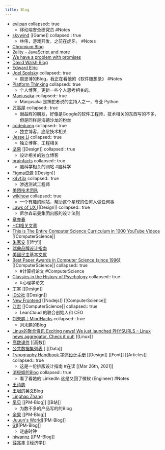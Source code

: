```yaml
---
title: Blog
---
```


- [evilpan](https://evilpan.com/)
  collapsed:: true
	- 移动端安全研究员 #Notes
- [skywind](http://www.skywind.me/blog/)  [[Game]]
  collapsed:: true
	- 林伟，游戏开发，之前在虎牙。 #Notes
- [Chromium Blog](https://blog.chromium.org/)
- [2ality – JavaScript and more](https://2ality.com/)
- [We have a problem with promises](https://pouchdb.com/2015/05/18/we-have-a-problem-with-promises.html)
- [David Walsh Blog ](https://davidwalsh.name/)
- [Edward Elric](https://edward40.com/)
- [Joel Spolsky](https://www.joelonsoftware.com/)
  collapsed:: true
	- 周思博的Blog，我正在看他的《软件随想录》 #Notes
- [Platform Thinking](https://pt.plus/)
  collapsed:: true
	- 个人博客，更新一些个人思考相关的。
- [Manjusaka](https://manjusaka.itscoder.com/)
  collapsed:: true
	- Manjusaka 是捕蛇者说的主持人之一，专业 Python
- [万事屋](https://tcya.xyz/)
  collapsed:: true
	- 谢益辉的朋友，好像是Google的软件工程师，技术相关的东西写的不多，但是同样是海德沙龙的粉丝
- [codedump](https://www.codedump.info/)
  collapsed:: true
	- 独立博客，底层技术相关
- [Jesse Li](https://blog.jse.li/)
  collapsed:: true
	- 独立博客，工程相关
- [坚果](https://pandaqr.github.io/) [[Design]]
  collapsed:: true
	- 设计相关的独立博客
- [brainfacts](https://www.brainfacts.org/)
  collapsed:: true
	- 脑科学相关的网站 #脑科学
- [Figma资源](https://figma.cool/) [[Design]]
- [k4yt3x](https://k4yt3x.com/about/)
  collapsed:: true
	- 渗透测试工程师
- [美团技术团队](https://tech.meituan.com/)
- [wikihow](https://zh.wikihow.com/%E9%A6%96%E9%A1%B5)
  collapsed:: true
	- 一个有趣的网站，帮助这个星球的任何人做任何事
- [Laws of UX ](https://lawsofux.com/) [[Design]]
  collapsed:: true
	- 尼尔森诺曼集团出版的设计法则
- [章亦春](https://blog.openresty.com.cn/cn/authors/%E7%AB%A0%E4%BA%A6%E6%98%A5/)
- [HCI相关文章](https://www.douban.com/group/topic/121060767/?dt_dapp=1)
- [This is The Entire Computer Science Curriculum in 1000 YouTube Videos](https://laconicml.com/computer-science-curriculum-youtube-videos/) [[ComputerScience]]
- [朱家安](https://intersection.tw/%E6%88%91%E6%BC%B8%E6%BC%B8%E4%B8%8D%E4%BF%A1%E4%BB%BB-ux-%E7%9A%84%E5%8E%9F%E5%9B%A0-c9ea15dd2ca7) [[哲学]]
- [瑞典品牌设计指南](https://identity.sweden.se/en)
- [美國民主基本文獻](https://web-archive-2017.ait.org.tw/infousa/zhtw/PUBS/BasicReadings/demo.htm)
- [Best Paper Awards in Computer Science (since 1996)](https://jeffhuang.com/best_paper_awards/) [[ComputerScience]]
  collapsed:: true
	- #计算机论文 #ComputerScience
- [Classics in the History of Psychology](http://psychclassics.yorku.ca/topic.htm#cognition)
  collapsed:: true
	- #心理学论文
- [丁宇](https://dingyu.me/blog/) [[Design]]
- [iD公社](http://www.hi-id.com/) [[Design]]
- [New Frontend](https://nextfe.com/) [[Nodejs]] [[ComputerScience]]
- [江宏](https://1byte.io/) [[ComputerScience]]
  collapsed:: true
	- LeanCloud 的联合创始人和 CEO
- [刘未鹏｜MindHacks](http://mindhacks.cn/)
  collapsed:: true
	- 刘未鹏的Blog
- [Linux的聚合资讯 Exciting news! We just launched PHYSURLS – Linux news aggregator. Check it out!](https://devurls.com/) [[Linux]]
- [高数课件](http://www.drhuang.com/chinese/science/mathematics/ppt/) [[高数]]
- [公共数据集列表](https://www.freecodecamp.org/news/https-medium-freecodecamp-org-best-free-open-data-sources-anyone-can-use-a65b514b0f2d/) ] [[Data]]
- [Typography Handbook 字体设计手册](https://typographyhandbook.com/#introduction) [[Design]] [[Font]]  [[Articles]]
  collapsed:: true
	- 这是一份排版设计指南 #在读 [[Mar 26th, 2021]]
- [消极姐的Blog](https://www.xiaoji-chen.com/)
  collapsed:: true
	- 看了看她的 LinkedIn 这是又回了微软 (Engineer) #Notes
- [王诗韵](http://richor.me/)
- [王垠的英文Blog](https://yinwang0.wordpress.com/2012/10/25/halting/)
- [Linghao Zhang](https://linghao.io/posts)
- [早见](https://hayami-blog.typlog.io/) [[PM-Blog]] [[B站]]
	- 为数不多的产品写的的Blog
- [余果](https://yuguo.us/) [[PM-Blog]]
- [Juuun's World](https://juuun.io/blog)[[PM-Blog]]
- [61](https://61.life/)[[PM-Blog]]
	- 谜底时钟
- [hiwannz](https://hiwannz.com/) [[PM-Blog]]
- [薛兆丰](http://xuezhaofeng.com/) [[经济学]]